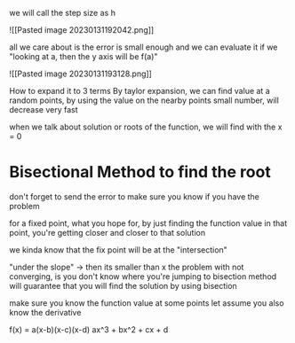 
we will call the step size as h

![[Pasted image 20230131192042.png]]

all we care about is the error is small enough and we can evaluate it
if we "looking at a, then the y axis will be f(a)"

![[Pasted image 20230131193128.png]]

How to expand it to 3 terms
By taylor expansion, we can find value at a random points, by using the value on the nearby points
small number, will decrease very fast

when we talk about solution or roots of the function, we will find with the x = 0


# Bisectional Method to find the root
don't forget to send the error to make sure you know if you have the problem



for a fixed point, what you hope for, by just finding the function value in that point, you're getting closer and closer to that solution

we kinda know that the fix point will be at the "intersection"

"under the slope" -> then its smaller than x
the problem with not converging, is you don't know where you're jumping to
bisection method will guarantee that you will find the solution by using bisection

make sure you know the function value at some points
let assume you also know the derivative


f(x) = a(x-b)(x-c)(x-d)
ax^3 + bx^2 + cx + d

